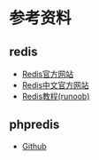 # 参考资料

## redis

- [Redis官方网站](https://redis.io/)
- [Redis中文官方网站](http://www.redis.cn/)
- [Redis教程(runoob)](http://www.runoob.com/redis/redis-tutorial.html)


## phpredis

- [Github](https://github.com/phpredis/phpredis)


